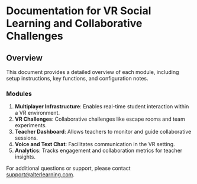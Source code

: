 # Documentation for VR Social Learning and Collaborative Challenges

## Overview

This document provides a detailed overview of each module, including setup instructions, key functions, and configuration notes.

### Modules

1. **Multiplayer Infrastructure**: Enables real-time student interaction within a VR environment.
2. **VR Challenges**: Collaborative challenges like escape rooms and team experiments.
3. **Teacher Dashboard**: Allows teachers to monitor and guide collaborative sessions.
4. **Voice and Text Chat**: Facilitates communication in the VR setting.
5. **Analytics**: Tracks engagement and collaboration metrics for teacher insights.

For additional questions or support, please contact [support@alterlearning.com](mailto:support@alterlearning.com).

